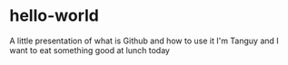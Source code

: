# hello-world
A little presentation of what is Github and how to use it
I'm Tanguy and I want to eat something good at lunch today
